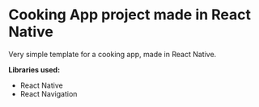 # Cooking App project made in React Native

Very simple template for a cooking app, made in React Native.

**Libraries used:**
- React Native
- React Navigation
